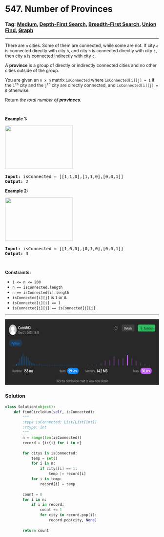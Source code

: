 # 547. Number of Provinces
### Tag: [Medium](https://github.com/TheOnlyMiki/LeetCode-For-Fun/tree/main#medium-level), [Depth-First Search](https://github.com/TheOnlyMiki/LeetCode-For-Fun/tree/main#depth-first-search), [Breadth-First Search](https://github.com/TheOnlyMiki/LeetCode-For-Fun/tree/main#breadth-first-search), [Union Find](https://github.com/TheOnlyMiki/LeetCode-For-Fun/tree/main#union-find), [Graph](https://github.com/TheOnlyMiki/LeetCode-For-Fun/tree/main#graph)
---
<div class="px-5 pt-4"><div class="flex"></div><div class="xFUwe" data-track-load="description_content"><p>There are <code>n</code> cities. Some of them are connected, while some are not. If city <code>a</code> is connected directly with city <code>b</code>, and city <code>b</code> is connected directly with city <code>c</code>, then city <code>a</code> is connected indirectly with city <code>c</code>.</p>

<p>A <strong>province</strong> is a group of directly or indirectly connected cities and no other cities outside of the group.</p>

<p>You are given an <code>n x n</code> matrix <code>isConnected</code> where <code>isConnected[i][j] = 1</code> if the <code>i<sup>th</sup></code> city and the <code>j<sup>th</sup></code> city are directly connected, and <code>isConnected[i][j] = 0</code> otherwise.</p>

<p>Return <em>the total number of <strong>provinces</strong></em>.</p>

<p>&nbsp;</p>
<p><strong class="example">Example 1:</strong></p>
<img alt="" src="https://assets.leetcode.com/uploads/2020/12/24/graph1.jpg" style="width: 222px; height: 142px;">
<pre><strong>Input:</strong> isConnected = [[1,1,0],[1,1,0],[0,0,1]]
<strong>Output:</strong> 2
</pre>

<p><strong class="example">Example 2:</strong></p>
<img alt="" src="https://assets.leetcode.com/uploads/2020/12/24/graph2.jpg" style="width: 222px; height: 142px;">
<pre><strong>Input:</strong> isConnected = [[1,0,0],[0,1,0],[0,0,1]]
<strong>Output:</strong> 3
</pre>

<p>&nbsp;</p>
<p><strong>Constraints:</strong></p>

<ul>
	<li><code>1 &lt;= n &lt;= 200</code></li>
	<li><code>n == isConnected.length</code></li>
	<li><code>n == isConnected[i].length</code></li>
	<li><code>isConnected[i][j]</code> is <code>1</code> or <code>0</code>.</li>
	<li><code>isConnected[i][i] == 1</code></li>
	<li><code>isConnected[i][j] == isConnected[j][i]</code></li>
</ul>
</div></div>

---
<img src="Submit.png" width="700" height="215" />

### Solution

```python
class Solution(object):
    def findCircleNum(self, isConnected):
        """
        :type isConnected: List[List[int]]
        :rtype: int
        """
        n = range(len(isConnected))
        record = {i:{i} for i in n}

        for citys in isConnected:
            temp = set()
            for i in n:
                if citys[i] == 1:
                    temp |= record[i]
            for i in temp:
                record[i] = temp
        
        count = 0
        for i in n:
            if i in record:
                count += 1
                for city in record.pop(i):
                    record.pop(city, None)

        return count
```
